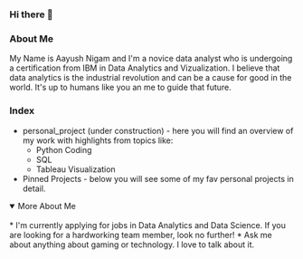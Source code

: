 ### Hi there 👋
### About Me
My Name is Aayush Nigam and I'm a novice data analyst who is undergoing a certification from IBM in Data Analytics and Vizualization. I believe that data analytics is the industrial revolution and can be a cause for good in the world. It's up to humans like you an me to guide that future.


### Index
* personal_project (under construction) -  here you will find an overview of my work with highlights from topics like:
  * Python Coding
  * SQL
  * Tableau Visualization
* Pinned Projects - below you will see some of my fav personal projects in detail.


<details open>
<summary>More About Me</summary>
<br>
* I'm currently applying for jobs in Data Analytics and Data Science. If you are looking for a hardworking team member, look no further!
* Ask me about anything about gaming or technology. I love to talk about it.
</details>
